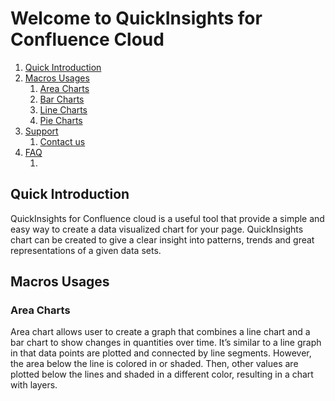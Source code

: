 # Welcome to QuickInsights for Confluence Cloud
1. [Quick Introduction](#intro)
2. [Macros Usages](#macrousage)
    1. [Area Charts](#areachart)
    2. [Bar Charts](#barchart)
    3. [Line Charts](#linechart)
    4. [Pie Charts](#piechart)
3. [Support](#support)
    1. [Contact us](#contactus)
4. [FAQ](#faq)
    1. []()


## Quick Introduction <a name="intro"></a> ##
QuickInsights for Confluence cloud is a useful tool that provide a simple and easy way to create a data visualized chart for your page. QuickInsights chart can be created to give a clear insight into patterns, trends and great representations of a given data sets. 


## Macros Usages <a name="macrousage"></a> ##
### Area Charts <a name="areachart"></a> ###
Area chart allows user to create a graph that combines a line chart and a bar chart to show changes in quantities over time. It’s similar to a line graph in that data points are plotted and connected by line segments. However, the area below the line is colored in or shaded. Then, other values are plotted below the lines and shaded in a different color, resulting in a chart with layers.